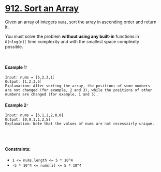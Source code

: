 # [912. Sort an Array](https://leetcode.com/problems/sort-an-array/description/)

Given an array of integers ```nums```, sort the array in ascending order and return it.

You must solve the problem **without using any built-in** functions in ```O(nlog(n))``` time complexity and with the smallest space complexity possible.

<br>

#### Example 1:
```
Input: nums = [5,2,3,1]
Output: [1,2,3,5]
Explanation: After sorting the array, the positions of some numbers are not changed (for example, 2 and 3), while the positions of other numbers are changed (for example, 1 and 5).
```

#### Example 2:
```
Input: nums = [5,1,1,2,0,0]
Output: [0,0,1,1,2,5]
Explanation: Note that the values of nums are not necessairly unique.
```
<br>
<br>

#### Constraints:
* ```1 <= nums.length <= 5 * 10^4```
* ```-5 * 10^4 <= nums[i] <= 5 * 10^4```
